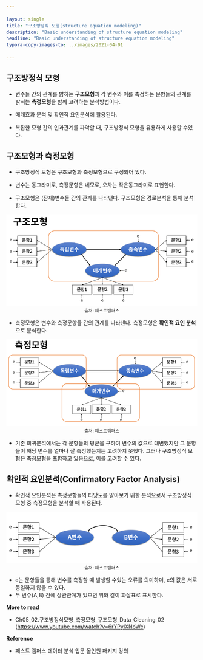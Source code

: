 ```yaml
---

layout: single
title: "구조방정식 모형(structure equation modeling)"
description: "Basic understanding of structure equation modeling"
headline: "Basic understanding of structure equation modeling"
typora-copy-images-to: ../images/2021-04-01

---
```




## 구조방정식 모형

- 변수들 간의 관계를 밝히는 **구조모형**과 각 변수와 이를 측정하는 문항들의 관계를 밝히는 **측정모형**을 함께 고려하는 분석방법이다.

- 매개효과 분석 및 확인적 요인분석에 활용된다.

- 복잡한 모형 간의 인과관계를 파악할 때, 구조방정식 모형을 유용하게 사용할 수있다.

  

## 구조모형과 측정모형

- 구조방정식 모형은 구조모형과 측정모형으로 구성되어 있다.

- 변수는 동그라미로, 측정문항은 네모로, 오차는 작은동그라미로 표현한다.

- 구조모형은 (잠재)변수들 간의 관계를 나타낸다. 구조모형은 경로분석을 통해 분석한다.

<center><img src ="/images/2021-04-01/7.png"></center>

<center><small>출처: 패스트캠퍼스</small></center>

- 측정모형은 변수와 측정문항들 간의 관계를 나타낸다. 측정모형은 **확인적 요인 분석**으로 분석한다.

<center><img src ="/images/2021-04-01/8.png"></center>

<center><small>출처: 패스트캠퍼스</small></center>

- 기존 회귀분석에서는 각 문항들의 평균을 구하여 변수의 값으로 대변했지만 그 문항들이 해당 변수를 얼마나 잘 측정했는지는 고려하지 못했다. 그러나 구조방정식 모형은 측정모형을 포함하고 있음으로, 이를 고려할 수 있다.

   

## 확인적 요인분석(Confirmatory Factor Analysis)

- 확인적 요인분석은 측정문항들의 타당도를 알아보기 위한 분석으로서 구조방정식 모형 중 측정모형을 분석할 때 사용된다.

<center><img src ="/images/2021-04-01/9.png"></center>

<center><small>출처: 패스트캠퍼스</small></center>

- e는 문항들을 통해 변수를 측정할 때 발생할 수있는 오류를 의미하며, e의 값은 서로 동일하지 않을 수 있다.
- 두 변수(A,B) 간에 상관관계가 있으면 위와 같이 화살표로 표시한다.



**More to read**

- Ch05_02.구조방정식모형_측정모형_구조모형_Data_Cleaning_02
  (https://www.youtube.com/watch?v=6rYPylXNoWc)



**Reference**

- 패스트 캠퍼스 데이터 분석 입문 올인원 패키지 강의



